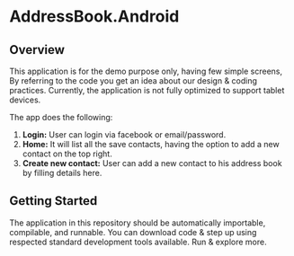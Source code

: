 # AddressBook.Android

## Overview
This application is for the demo purpose only, having few simple screens, By referring to the code you get an idea about our design & coding practices. Currently, the application is not fully optimized to support tablet devices.

The app does the following:
1. **Login:** User can login via facebook or email/password. 
2. **Home:** It will list all the save contacts, having the option to add a new contact on the top right.
3. **Create new contact:** User can add a new contact to his address book by filling details here.

## Getting Started
The application in this repository should be automatically importable, compilable, and runnable. You can download code & step up using respected standard development tools available. Run & explore more. 
